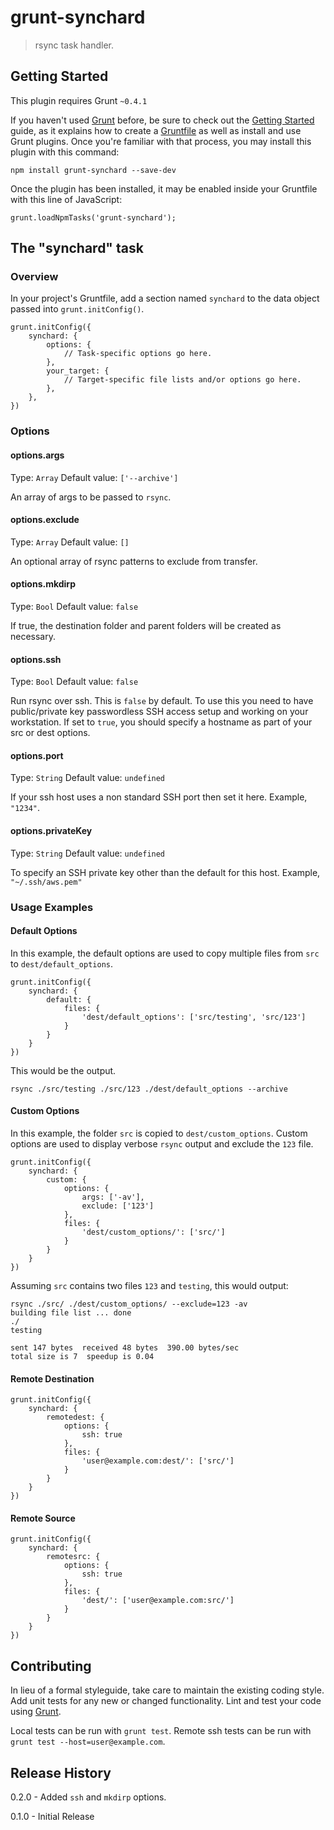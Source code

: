 # grunt-synchard

> rsync task handler.

## Getting Started
This plugin requires Grunt `~0.4.1`

If you haven't used [Grunt](http://gruntjs.com/) before, be sure to check out the [Getting Started](http://gruntjs.com/getting-started) guide, as it explains how to create a [Gruntfile](http://gruntjs.com/sample-gruntfile) as well as install and use Grunt plugins. Once you're familiar with that process, you may install this plugin with this command:

    npm install grunt-synchard --save-dev

Once the plugin has been installed, it may be enabled inside your Gruntfile with this line of JavaScript:

    grunt.loadNpmTasks('grunt-synchard');

## The "synchard" task

### Overview
In your project's Gruntfile, add a section named `synchard` to the data object passed into `grunt.initConfig()`.

    grunt.initConfig({
        synchard: {
            options: {
                // Task-specific options go here.
            },
            your_target: {
                // Target-specific file lists and/or options go here.
            },
        },
    })

### Options

#### options.args
Type: `Array`
Default value: `['--archive']`

An array of args to be passed to `rsync`.

#### options.exclude
Type: `Array`
Default value: `[]`

An optional array of rsync patterns to exclude from transfer.

#### options.mkdirp
Type: `Bool`
Default value: `false`

If true, the destination folder and parent folders will be created as necessary.

#### options.ssh
Type: `Bool`
Default value: `false`

Run rsync over ssh.  This is `false` by default.  To use this you need to have public/private key passwordless SSH access setup and working on your workstation.  If set to `true`, you should specify a hostname as part of your src or dest options.

#### options.port
Type: `String`
Default value: `undefined`

If your ssh host uses a non standard SSH port then set it here. Example, `"1234"`.

#### options.privateKey
Type: `String`
Default value: `undefined`

To specify an SSH private key other than the default for this host. Example, `"~/.ssh/aws.pem"`

### Usage Examples

#### Default Options
In this example, the default options are used to copy multiple files from `src` to `dest/default_options`.

    grunt.initConfig({
        synchard: {
            default: {
                files: {
                    'dest/default_options': ['src/testing', 'src/123']
                }
            }
        }
    })
    
This would be the output.

    rsync ./src/testing ./src/123 ./dest/default_options --archive

#### Custom Options
In this example, the folder `src` is copied to `dest/custom_options`.  Custom options are used to display verbose `rsync` output and exclude the `123` file.

    grunt.initConfig({
        synchard: {
            custom: {
                options: {
                    args: ['-av'],
                    exclude: ['123']
                },
                files: {
                    'dest/custom_options/': ['src/']
                }
            }
        }
    })

Assuming `src` contains two files `123` and `testing`, this would output:

    rsync ./src/ ./dest/custom_options/ --exclude=123 -av
    building file list ... done
    ./
    testing
    
    sent 147 bytes  received 48 bytes  390.00 bytes/sec
    total size is 7  speedup is 0.04

#### Remote Destination

    grunt.initConfig({
        synchard: {
            remotedest: {
                options: {
                    ssh: true
                },
                files: {
                    'user@example.com:dest/': ['src/']
                }
            }
        }
    })

#### Remote Source

    grunt.initConfig({
        synchard: {
            remotesrc: {
                options: {
                    ssh: true
                },
                files: {
                    'dest/': ['user@example.com:src/']
                }
            }
        }
    })

## Contributing
In lieu of a formal styleguide, take care to maintain the existing coding style. Add unit tests for any new or changed functionality. Lint and test your code using [Grunt](http://gruntjs.com/).

Local tests can be run with `grunt test`.  Remote ssh tests can be run with `grunt test --host=user@example.com`.

## Release History
0.2.0 - Added `ssh` and `mkdirp` options.

0.1.0 - Initial Release
